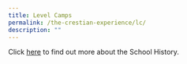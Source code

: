 ```yaml
---
title: Level Camps
permalink: /the-crestian-experience/lc/
description: ""
---
```

Click [here](https://sites.google.com/moe.edu.sg/prcss-school-history/) to find out more about the School History.